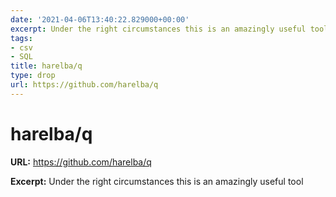 ```yaml
---
date: '2021-04-06T13:40:22.829000+00:00'
excerpt: Under the right circumstances this is an amazingly useful tool
tags:
- csv
- SQL
title: harelba/q
type: drop
url: https://github.com/harelba/q
---
```


# harelba/q

**URL:** https://github.com/harelba/q

**Excerpt:** Under the right circumstances this is an amazingly useful tool
